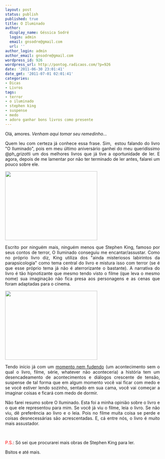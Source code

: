 ```yaml
---
layout: post
status: publish
published: true
title: O Iluminado
author:
  display_name: Géssica Sodré
  login: admin
  email: gnsodre@gmail.com
  url: ''
author_login: admin
author_email: gnsodre@gmail.com
wordpress_id: 926
wordpress_url: http://pontog.radicaos.com/?p=926
date: '2011-06-30 23:01:41'
date_gmt: '2011-07-01 02:01:41'
categories:
- Dicas
- Livros
tags:
- terror
- o iluminado
- stephen king
- suspense
- medo
- adoro ganhar bons livros como presente
---
```

<p style="text-align: justify;">Olá, amores. <em>Venham aqui tomar seu remedinho...</em></p>
<p style="text-align: justify;">Quem leu com certeza já conhece essa frase. Sim,  estou falando do livro "O Iluminado", pois em meu último aniversário ganhei do meu queridíssimo @ph_grizotti um dos melhores livros que já tive a oportunidade de ler. E agora, depois de me lamentar por não ter terminado de ler antes, falarei um pouco sobre ele.</p>
<p><a href="http://pontog.radicaos.com/wp-content/uploads/2011/06/P6300369.jpg"><img class="aligncenter size-medium wp-image-927" title="O Iluminado" src="http://pontog.radicaos.com/wp-content/uploads/2011/06/P6300369-300x224.jpg" alt="" width="300" height="224" /></a></p>
<p style="text-align: justify;">Escrito por ninguém mais, ninguém menos que Stephen King, famoso por seus contos de terror, O Iluminado conseguiu me encantar/assustar. Como no próprio livro diz, King utiliza dos "ainda misteriosos labirintos da parapsicologia" como tema central do livro e mistura isso com terror (se é que esse próprio tema já não é aterrorizante o bastante). A narrativa do livro é tão hipnotizante que mesmo tendo visto o filme (que leva o mesmo nome) sua imaginação não fica presa aos personagens e as cenas que foram adaptadas para o cinema.</p>
<p style="text-align: justify;"><a href="http://pontog.radicaos.com/wp-content/uploads/2011/06/P6300365.jpg"><img class="aligncenter size-medium wp-image-929" title="O Iluminado" src="http://pontog.radicaos.com/wp-content/uploads/2011/06/P6300365-300x224.jpg" alt="" width="300" height="224" /></a></p>
<p style="text-align: justify;">Tendo início já com um <a title="Nem Fudendo" href="http://www.youtube.com/user/rachacuca666#g/c/C0103454D2E6F838" target="_blank">momento nem fudendo</a> (um acontecimento sem o qual o livro, filme, série, whatever não aconteceria) a história tem um desencadeamento de acontecimentos e diálogos crescente de tensão, suspense de tal forma que em algum momento você vai ficar com medo e se você estiver lendo sozinho, sentado em sua cama, você vai começar a imaginar coisas e ficará com medo de dormir.</p>
<p style="text-align: justify;">Não farei resumo sobre O Iluminado. Esta foi a minha opinião sobre o livro e o que ele representou para mim. Se você já viu o filme, leia o livro. Se não viu, dê preferência ao livro e o leia. Pois no filme muita coisa se perde e coisas desnecessárias são acrescentadas. E, cá entre nós, o livro é muito mais assustador.</p>
<p style="text-align: justify;">&nbsp;</p>
<p style="text-align: justify;"><span style="color: #ff0000;">P.S.</span>: Só sei que procurarei mais obras de Stephen King para ler.</p>
<p style="text-align: justify;">Bsitos e até mais.</p>
